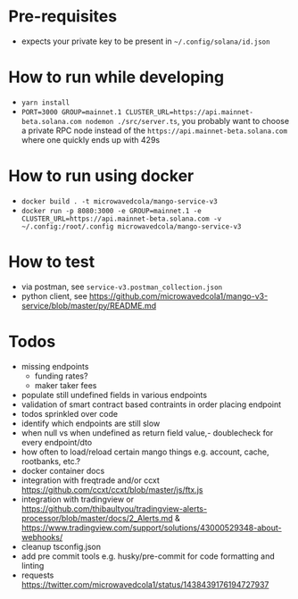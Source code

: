 # Pre-requisites
* expects your private key to be present in `~/.config/solana/id.json`

# How to run while developing
* `yarn install`
* `PORT=3000 GROUP=mainnet.1 CLUSTER_URL=https://api.mainnet-beta.solana.com nodemon ./src/server.ts`, you probably want to choose a private RPC node instead of the `https://api.mainnet-beta.solana.com` where one quickly ends up with 429s

# How to run using docker
* `docker build . -t microwavedcola/mango-service-v3`
* `docker run -p 8080:3000 -e GROUP=mainnet.1 -e CLUSTER_URL=https://api.mainnet-beta.solana.com -v  ~/.config:/root/.config microwavedcola/mango-service-v3`

# How to test
* via postman, see `service-v3.postman_collection.json`
* python client, see https://github.com/microwavedcola1/mango-v3-service/blob/master/py/README.md

# Todos
- missing endpoints
  - funding rates?
  - maker taker fees
- populate still undefined fields in various endpoints
- validation of smart contract based contraints in order placing endpoint
- todos sprinkled over code
- identify which endpoints are still slow
- when null vs when undefined as return field value,- doublecheck for every endpoint/dto
- how often to load/reload certain mango things e.g. account, cache, rootbanks, etc.?
- docker container docs
- integration with freqtrade and/or ccxt https://github.com/ccxt/ccxt/blob/master/js/ftx.js
- integration with tradingview or https://github.com/thibaultyou/tradingview-alerts-processor/blob/master/docs/2_Alerts.md & https://www.tradingview.com/support/solutions/43000529348-about-webhooks/
- cleanup tsconfig.json
- add pre commit tools e.g. husky/pre-commit for code formatting and linting
- requests https://twitter.com/microwavedcola1/status/1438439176194727937